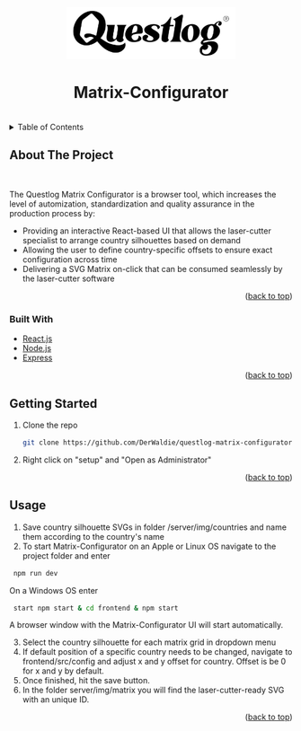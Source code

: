 <div id="top"></div>
<!--
*** Thanks for checking out the Best-README-Template. If you have a suggestion
*** that would make this better, please fork the repo and create a pull request
*** or simply open an issue with the tag "enhancement".
*** Don't forget to give the project a star!
*** Thanks again! Now go create something AMAZING! :D
-->



<!-- PROJECT SHIELDS -->
<!--
*** I'm using markdown "reference style" links for readability.
*** Reference links are enclosed in brackets [ ] instead of parentheses ( ).
*** See the bottom of this document for the declaration of the reference variables
*** for contributors-url, forks-url, etc. This is an optional, concise syntax you may use.
*** https://www.markdownguide.org/basic-syntax/#reference-style-links



<!-- PROJECT LOGO -->
<br />
<div align="center">
    <div align="center>

<a href="www.questlog.eu">
    <img src="./frontend/src/img/logo--black--white-bg.jpg" alt="Logo" width="300"/>
  </a>
</div>

<h1 align="center">Matrix-Configurator</h1>



</div>
<br>


<!-- TABLE OF CONTENTS -->
<details>
  <summary>Table of Contents</summary>
  <ol>
    <li>
      <a href="#about-the-project">About The Project</a>
      <ul>
        <li><a href="#built-with">Built With</a></li>
      </ul>
    </li>
    <li>
      <a href="#getting-started">Getting Started</a>
    </li>
    <li><a href="#usage">Usage</a></li>
  </ol>
</details>



<!-- ABOUT THE PROJECT -->
## About The Project

<br>


The Questlog Matrix Configurator is a browser tool, which increases the level of automization, standardization and quality assurance in the production process by:
* Providing an interactive React-based UI that allows the laser-cutter specialist to arrange country silhouettes based on demand
* Allowing the user to define country-specific offsets to ensure exact configuration across time
* Delivering a SVG Matrix on-click that can be consumed seamlessly by the laser-cutter software

<p align="right">(<a href="#top">back to top</a>)</p>

### Built With

* [React.js](https://reactjs.org/)
* [Node.js](https://nodejs.dev/)
* [Express](https://expressjs.com/)

<p align="right">(<a href="#top">back to top</a>)</p>



<!-- GETTING STARTED -->
## Getting Started

1. Clone the repo
   ```sh
   git clone https://github.com/DerWaldie/questlog-matrix-configurator.git
   ```
2. Right click on "setup" and "Open as Administrator"

<p align="right">(<a href="#top">back to top</a>)</p>



<!-- USAGE EXAMPLES -->
## Usage

1. Save country silhouette SVGs in folder /server/img/countries and name them according to the country's name
2. To start Matrix-Configurator on an Apple or Linux OS navigate to the project folder and enter
```sh
 npm run dev
   ```
On a Windows OS enter 
```sh
 start npm start & cd frontend & npm start
   ```
A browser window with the Matrix-Configurator UI will start automatically.

3. Select the country silhouette for each matrix grid in dropdown menu
4. If default position of a specific country needs to be changed, navigate to frontend/src/config and adjust x and y offset for country. Offset is be 0 for x and y by default.
5. Once finished, hit the save button.
6. In the folder server/img/matrix you will find the laser-cutter-ready SVG with an unique ID. 

<p align="right">(<a href="#top">back to top</a>)</p>


